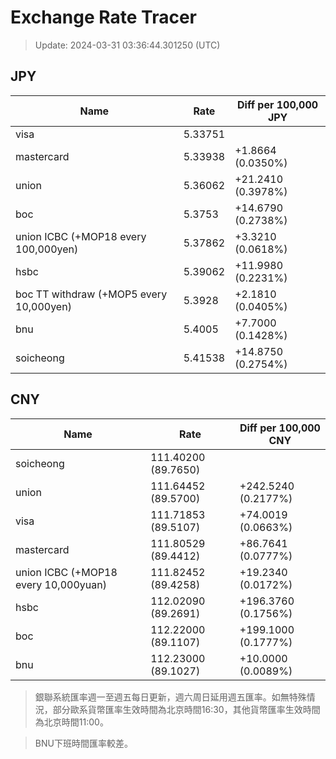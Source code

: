 # Exchange Rate Tracer

> Update: 2024-03-31 03:36:44.301250 (UTC)

## JPY

| Name                                    |    Rate | Diff per 100,000 JPY   |
|-----------------------------------------|---------|------------------------|
| visa                                    | 5.33751 |                        |
| mastercard                              | 5.33938 | +1.8664 (0.0350%)      |
| union                                   | 5.36062 | +21.2410 (0.3978%)     |
| boc                                     | 5.3753  | +14.6790 (0.2738%)     |
| union ICBC (+MOP18 every 100,000yen)    | 5.37862 | +3.3210 (0.0618%)      |
| hsbc                                    | 5.39062 | +11.9980 (0.2231%)     |
| boc TT withdraw (+MOP5 every 10,000yen) | 5.3928  | +2.1810 (0.0405%)      |
| bnu                                     | 5.4005  | +7.7000 (0.1428%)      |
| soicheong                               | 5.41538 | +14.8750 (0.2754%)     |

## CNY

| Name                                 | Rate                | Diff per 100,000 CNY   |
|--------------------------------------|---------------------|------------------------|
| soicheong                            | 111.40200	(89.7650) |                        |
| union                                | 111.64452	(89.5700) | +242.5240 (0.2177%)    |
| visa                                 | 111.71853	(89.5107) | +74.0019 (0.0663%)     |
| mastercard                           | 111.80529	(89.4412) | +86.7641 (0.0777%)     |
| union ICBC (+MOP18 every 10,000yuan) | 111.82452	(89.4258) | +19.2340 (0.0172%)     |
| hsbc                                 | 112.02090	(89.2691) | +196.3760 (0.1756%)    |
| boc                                  | 112.22000	(89.1107) | +199.1000 (0.1777%)    |
| bnu                                  | 112.23000	(89.1027) | +10.0000 (0.0089%)     |


> 銀聯系統匯率週一至週五每日更新，週六周日延用週五匯率。如無特殊情況，部分歐系貨幣匯率生效時間為北京時間16:30，其他貨幣匯率生效時間為北京時間11:00。

> BNU下班時間匯率較差。

